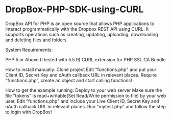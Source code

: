 # DropBox-PHP-SDK-using-CURL
DropBox API for PHP is an open source that allows PHP applications to interact programmatically with the Dropbox REST API using CURL.   It supports operations such as creating, updating, uploading, downloading and deleting files and folders.



System Requirements:

PHP 5 or Above (I tested with 5.5.9)
CURL extension for PHP
SSL CA Bundle


How to install manually:
Clone project
Edit "functions.php" and put your Client ID, Secret Key and oAuth callback URL in relevant places.
Require "functions.php", create an object and start calling functions!

How to get the example running:
Deploy to your web server
Make sure the file "tokens" is read+writable(Set Read/Write permission to file) by your web user.
Edit "functions.php" and include your Live Client ID, Secret Key and oAuth callback URL in relevant places.
Run "mytest.php" and follow the step to login with DropBox!
